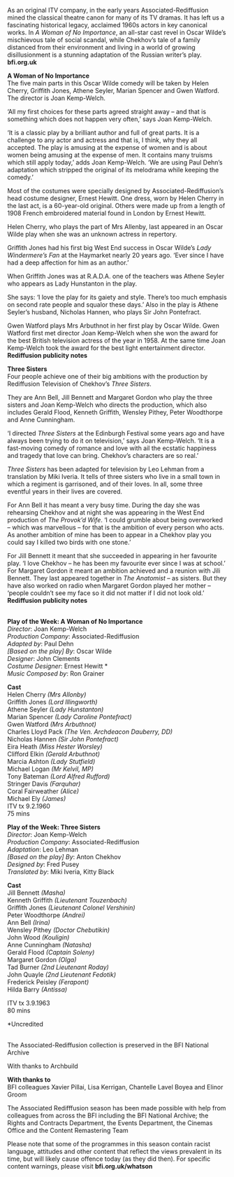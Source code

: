 
As an original ITV company, in the early years Associated-Rediffusion mined the classical theatre canon for many of its TV dramas. It has left us a fascinating historical legacy, acclaimed 1960s actors in key canonical works. In _A Woman of No Importance_, an all-star cast revel in Oscar Wilde’s mischievous tale of social scandal, while Chekhov’s tale of a family distanced from their environment and living in a world of growing disillusionment is a stunning adaptation of the Russian writer’s play.  
**bfi.org.uk**

**A Woman of No Importance**  
The five main parts in this Oscar Wilde comedy will be taken by Helen Cherry, Griffith Jones, Athene Seyler, Marian Spencer and Gwen Watford. The director is Joan Kemp-Welch.

‘All my first choices for these parts agreed straight away – and that is something which does not happen very often,’ says Joan Kemp-Welch.

‘It is a classic play by a brilliant author and full of great parts. It is a challenge to any actor and actress and that is, I think, why they all accepted. The play is amusing at the expense of women and is about women being amusing at the expense of men. It contains many truisms which still apply today,’ adds Joan Kemp-Welch. ‘We are using Paul Dehn’s adaptation which stripped the original of its melodrama while keeping the comedy.’

Most of the costumes were specially designed by Associated-Rediffusion’s head costume designer, Ernest Hewitt. One dress, worn by Helen Cherry in the last act, is a 60-year-old original. Others were made up from a length of 1908 French embroidered material found in London by Ernest Hewitt.

Helen Cherry, who plays the part of Mrs Allenby, last appeared in an Oscar Wilde play when she was an unknown actress in repertory.

Griffith Jones had his first big West End success in Oscar Wilde’s _Lady Windermere’s Fan_ at the Haymarket nearly 20 years ago. ‘Ever since I have had a deep affection for him as an author.’

When Griffith Jones was at R.A.D.A. one of the teachers was Athene Seyler who appears as Lady Hunstanton in the play.

She says: ‘I love the play for its gaiety and style. There’s too much emphasis on second rate people and squalor these days.’ Also in the play is Athene Seyler’s husband, Nicholas Hannen, who plays Sir John Pontefract.

Gwen Watford plays Mrs Arbuthnot in her first play by Oscar Wilde. Gwen Watford first met director Joan Kemp-Welch when she won the award for the best British television actress of the year in 1958. At the same time Joan Kemp-Welch took the award for the best light entertainment director.  
**Rediffusion publicity notes**

**Three Sisters**  
Four people achieve one of their big ambitions with the production by Rediffusion Television of Chekhov’s _Three Sisters_.

They are Ann Bell, Jill Bennett and Margaret Gordon who play the three sisters and Joan Kemp-Welch who directs the production, which also includes Gerald Flood, Kenneth Griffith, Wensley Pithey, Peter Woodthorpe and Anne Cunningham.

‘I directed _Three Sisters_ at the Edinburgh Festival some years ago and have always been trying to do it on television,’ says Joan Kemp-Welch. ‘It is a fast-moving comedy of romance and love with ail the ecstatic happiness and tragedy that love can bring. Chekhov’s characters are so real.’

_Three Sisters_ has been adapted for television by Leo Lehman from a translation by Miki Iveria. It tells of three sisters who live in a small town in which a regiment is garrisoned, and of their loves. In all, some three eventful years in their lives are covered.

For Ann Bell it has meant a very busy time. During the day she was rehearsing Chekhov and at night she was appearing in the West End production of _The Provok’d Wife_. ‘I could grumble about being overworked – which was marvellous – for that is the ambition of every person who acts. As another ambition of mine has been to appear in a Chekhov play you could say I killed two birds with one stone.’

For Jill Bennett it meant that she succeeded in appearing in her favourite play. ‘I love Chekhov – he has been my favourite ever since I was at school.’ For Margaret Gordon it meant an ambition achieved and a reunion with Jili Bennett. They last appeared together in _The Anatomist_ – as sisters. But they have also worked on radio when Margaret Gordon played her mother – ‘people couldn’t see my face so it did not matter if I did not look old.’  
**Rediffusion publicity notes**
<br><br>

**Play of the Week: A Woman of No Importance**  
_Director_: Joan Kemp-Welch  
_Production Company_: Associated-Rediffusion  
_Adapted by_: Paul Dehn  
_[Based on the play] By_: Oscar Wilde  
_Designer_: John Clements  
_Costume Designer_: Ernest Hewitt *  
_Music Composed by_: Ron Grainer

**Cast**  
Helen Cherry _(Mrs Allonby)_  
Griffith Jones _(Lord Illingworth)_  
Athene Seyler _(Lady Hunstanton)_  
Marian Spencer _(Lady Caroline Pontefract)_  
Gwen Watford _(Mrs Arbuthnot)_  
Charles Lloyd Pack _(The Ven. Archdeacon Dauberry, DD)_  
Nicholas Hannen _(Sir John Pontefract)_  
Eira Heath _(Miss Hester Worsley)_  
Clifford Elkin _(Gerald Arbuthnot)_  
Marcia Ashton _(Lady Stutfield)_  
Michael Logan _(Mr Kelvil, MP)_  
Tony Bateman _(Lord Alfred Rufford)_  
Stringer Davis _(Farquhar)_  
Coral Fairweather _(Alice)_  
Michael Ely _(James)_  
ITV tx 9.2.1960  
75 mins

**Play of the Week: Three Sisters**  
_Director_: Joan Kemp-Welch  
_Production Company_: Associated-Rediffusion  
_Adaptation_: Leo Lehman  
_[Based on the play] By_: Anton Chekhov  
_Designed by_: Fred Pusey  
_Translated by_: Miki Iveria, Kitty Black

**Cast**  
Jill Bennett _(Masha)_  
Kenneth Griffith _(Lieutenant Touzenbach)_  
Griffith Jones _(Lieutenant Colonel Vershinin)_  
Peter Woodthorpe _(Andrei)_  
Ann Bell _(Irina)_  
Wensley Pithey _(Doctor Chebutikin)_  
John Wood _(Kouligin)_  
Anne Cunningham _(Natasha)_  
Gerald Flood _(Captain Soleny)_  
Margaret Gordon _(Olga)_  
Tad Burner _(2nd Lieutenant Roday)_  
John Quayle _(2nd Lieutenant Fedotik)_  
Frederick Peisley _(Ferapont)_  
Hilda Barry _(Antissa)_

ITV tx 3.9.1963  
80 mins

*Uncredited
<br><br>

The Associated-Rediffusion collection is preserved in the BFI National Archive

With thanks to Archbuild

**With thanks to**  
BFI colleagues Xavier Pillai, Lisa Kerrigan,  Chantelle Lavel Boyea and Elinor Groom

The Associated Redifffusion season has been made possible with help from colleagues from across the BFI including the BFI National Archive; the Rights and Contracts Department, the Events Department, the Cinemas Office and the Content Remastering Team

Please note that some of the programmes in this season contain racist language, attitudes and other content that reflect the views prevalent in its time, but will likely cause offence today (as they did then). For specific content warnings, please visit **bfi.org.uk/whatson**
<br><br>
<!--stackedit_data:
eyJoaXN0b3J5IjpbMTI4NzgxOTg0M119
-->
